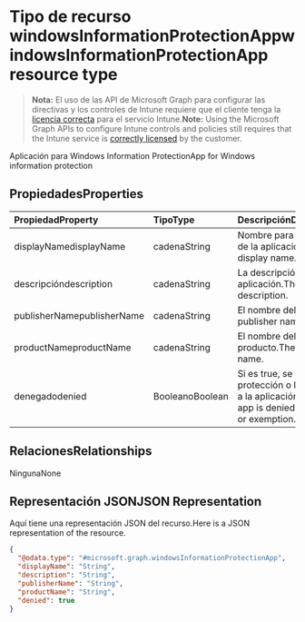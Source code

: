 # <a name="windowsinformationprotectionapp-resource-type"></a><span data-ttu-id="93e41-101">Tipo de recurso windowsInformationProtectionApp</span><span class="sxs-lookup"><span data-stu-id="93e41-101">windowsInformationProtectionApp resource type</span></span>

> <span data-ttu-id="93e41-102">**Nota:** El uso de las API de Microsoft Graph para configurar las directivas y los controles de Intune requiere que el cliente tenga la [licencia correcta](https://go.microsoft.com/fwlink/?linkid=839381) para el servicio Intune.</span><span class="sxs-lookup"><span data-stu-id="93e41-102">**Note:** Using the Microsoft Graph APIs to configure Intune controls and policies still requires that the Intune service is [correctly licensed](https://go.microsoft.com/fwlink/?linkid=839381) by the customer.</span></span>

<span data-ttu-id="93e41-103">Aplicación para Windows Information Protection</span><span class="sxs-lookup"><span data-stu-id="93e41-103">App for Windows information protection</span></span>
## <a name="properties"></a><span data-ttu-id="93e41-104">Propiedades</span><span class="sxs-lookup"><span data-stu-id="93e41-104">Properties</span></span>
|<span data-ttu-id="93e41-105">Propiedad</span><span class="sxs-lookup"><span data-stu-id="93e41-105">Property</span></span>|<span data-ttu-id="93e41-106">Tipo</span><span class="sxs-lookup"><span data-stu-id="93e41-106">Type</span></span>|<span data-ttu-id="93e41-107">Descripción</span><span class="sxs-lookup"><span data-stu-id="93e41-107">Description</span></span>|
|:---|:---|:---|
|<span data-ttu-id="93e41-108">displayName</span><span class="sxs-lookup"><span data-stu-id="93e41-108">displayName</span></span>|<span data-ttu-id="93e41-109">cadena</span><span class="sxs-lookup"><span data-stu-id="93e41-109">String</span></span>|<span data-ttu-id="93e41-110">Nombre para mostrar de la aplicación.</span><span class="sxs-lookup"><span data-stu-id="93e41-110">App display name.</span></span>|
|<span data-ttu-id="93e41-111">descripción</span><span class="sxs-lookup"><span data-stu-id="93e41-111">description</span></span>|<span data-ttu-id="93e41-112">cadena</span><span class="sxs-lookup"><span data-stu-id="93e41-112">String</span></span>|<span data-ttu-id="93e41-113">La descripción de la aplicación.</span><span class="sxs-lookup"><span data-stu-id="93e41-113">The app's description.</span></span>|
|<span data-ttu-id="93e41-114">publisherName</span><span class="sxs-lookup"><span data-stu-id="93e41-114">publisherName</span></span>|<span data-ttu-id="93e41-115">cadena</span><span class="sxs-lookup"><span data-stu-id="93e41-115">String</span></span>|<span data-ttu-id="93e41-116">El nombre del editor</span><span class="sxs-lookup"><span data-stu-id="93e41-116">The publisher name</span></span>|
|<span data-ttu-id="93e41-117">productName</span><span class="sxs-lookup"><span data-stu-id="93e41-117">productName</span></span>|<span data-ttu-id="93e41-118">cadena</span><span class="sxs-lookup"><span data-stu-id="93e41-118">String</span></span>|<span data-ttu-id="93e41-119">El nombre del producto.</span><span class="sxs-lookup"><span data-stu-id="93e41-119">The product name.</span></span>|
|<span data-ttu-id="93e41-120">denegado</span><span class="sxs-lookup"><span data-stu-id="93e41-120">denied</span></span>|<span data-ttu-id="93e41-121">Booleano</span><span class="sxs-lookup"><span data-stu-id="93e41-121">Boolean</span></span>|<span data-ttu-id="93e41-122">Si es true, se deniega la protección o la exención a la aplicación.</span><span class="sxs-lookup"><span data-stu-id="93e41-122">If true, app is denied protection or exemption.</span></span>|

## <a name="relationships"></a><span data-ttu-id="93e41-123">Relaciones</span><span class="sxs-lookup"><span data-stu-id="93e41-123">Relationships</span></span>
<span data-ttu-id="93e41-124">Ninguna</span><span class="sxs-lookup"><span data-stu-id="93e41-124">None</span></span>
## <a name="json-representation"></a><span data-ttu-id="93e41-125">Representación JSON</span><span class="sxs-lookup"><span data-stu-id="93e41-125">JSON Representation</span></span>
<span data-ttu-id="93e41-126">Aquí tiene una representación JSON del recurso.</span><span class="sxs-lookup"><span data-stu-id="93e41-126">Here is a JSON representation of the resource.</span></span>
<!-- {
  "blockType": "resource",
  "@odata.type": "microsoft.graph.windowsInformationProtectionApp"
}
-->
``` json
{
  "@odata.type": "#microsoft.graph.windowsInformationProtectionApp",
  "displayName": "String",
  "description": "String",
  "publisherName": "String",
  "productName": "String",
  "denied": true
}
```



